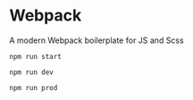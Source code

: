 # Webpack

A modern Webpack boilerplate for JS and Scss

```
npm run start
```

```
npm run dev
```

```
npm run prod
```
